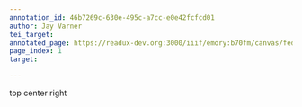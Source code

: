 ```yaml
---
annotation_id: 46b7269c-630e-495c-a7cc-e0e42fcfcd01
author: Jay Varner
tei_target: 
annotated_page: https://readux-dev.org:3000/iiif/emory:b70fm/canvas/fedora:emory:gz6dp
page_index: 1
target: 

---
```

<p>top center right</p>